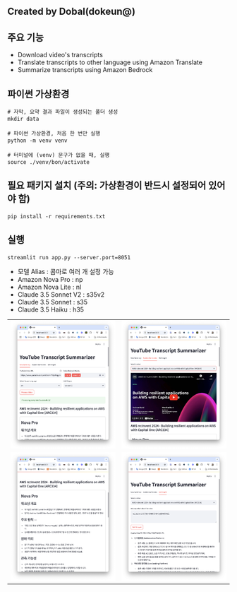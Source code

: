 ## Created by Dobal(dokeun@)

## 주요 기능
* Download video's transcripts
* Translate transcripts to other language using Amazon Translate
* Summarize transcripts using Amazon Bedrock

## 파이썬 가상환경
```shell
# 자막, 요약 결과 파일이 생성되는 폴더 생성
mkdir data

# 파이썬 가상환경, 처음 한 번만 실행
python -m venv venv

# 터미널에 (venv) 문구가 없을 때, 실행
source ./venv/bon/activate
```

## 필요 패키지 설치 (주의: 가상환경이 반드시 설정되어 있어야 함)
```shell
pip install -r requirements.txt
```

## 실행
```shell
streamlit run app.py --server.port=8051
```
* 모델 Alias : 콤마로 여러 개 설정 가능   
* Amazon Nova Pro : np  
* Amazon Nova Lite : nl
* Claude 3.5 Sonnet V2 : s35v2  
* Claude 3.5 Sonnet : s35  
* Claude 3.5 Haiku : h35

<table>
  <tr>
    <td><img src="images/Screenshot-1.png" alt="Image 1"></td>
    <td><img src="images/Screenshot-2.png" alt="Image 2"></td>
  </tr>
  <tr>
    <td><img src="images/Screenshot-3.png" alt="Image 3"></td>
    <td><img src="images/Screenshot-4.png" alt="Image 4"></td>
  </tr>
</table>


